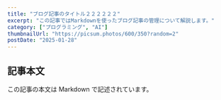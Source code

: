 ```yaml
---
title: "ブログ記事のタイトル２２２２２２"
excerpt: "この記事ではMarkdownを使ったブログ記事の管理について解説します。"
category: ["プログラミング", "AI"]
thumbnailUrl: "https://picsum.photos/600/350?random=2"
postDate: "2025-01-28"
---
```


## 記事本文

この記事の本文は Markdown で記述されています。
